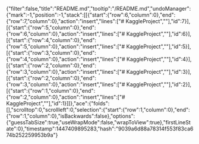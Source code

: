 {"filter":false,"title":"README.md","tooltip":"/README.md","undoManager":{"mark":-1,"position":-1,"stack":[[{"start":{"row":6,"column":0},"end":{"row":7,"column":0},"action":"insert","lines":["# KaggleProject",""],"id":7}],[{"start":{"row":5,"column":0},"end":{"row":6,"column":0},"action":"insert","lines":["# KaggleProject",""],"id":6}],[{"start":{"row":4,"column":0},"end":{"row":5,"column":0},"action":"insert","lines":["# KaggleProject",""],"id":5}],[{"start":{"row":3,"column":0},"end":{"row":4,"column":0},"action":"insert","lines":["# KaggleProject",""],"id":4}],[{"start":{"row":2,"column":0},"end":{"row":3,"column":0},"action":"insert","lines":["# KaggleProject",""],"id":3}],[{"start":{"row":2,"column":0},"end":{"row":3,"column":0},"action":"insert","lines":["# KaggleProject",""],"id":2}],[{"start":{"row":1,"column":0},"end":{"row":2,"column":0},"action":"insert","lines":["# KaggleProject",""],"id":1}]]},"ace":{"folds":[],"scrolltop":0,"scrollleft":0,"selection":{"start":{"row":1,"column":0},"end":{"row":1,"column":0},"isBackwards":false},"options":{"guessTabSize":true,"useWrapMode":false,"wrapToView":true},"firstLineState":0},"timestamp":1447409895283,"hash":"9039a6d88a78314f553f83ca674b252259953b9a"}